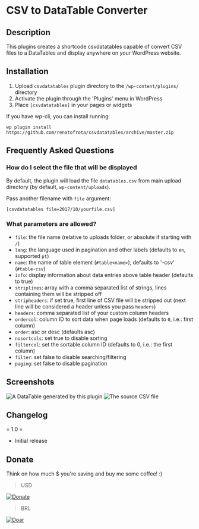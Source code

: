 # CSV to DataTable Converter

## Description

This plugins creates a shortcode csvdatatables capable of convert CSV files to a DataTables and display anywhere on your WordPress website.

## Installation

1. Upload `csvdatatables` plugin directory to the `/wp-content/plugins/` directory
1. Activate the plugin through the 'Plugins' menu in WordPress
1. Place `[csvdatatables]` in your pages or widgets

If you have wp-cli, you can install running:

```
wp plugin install https://github.com/renatofrota/csvdatatables/archive/master.zip
```

## Frequently Asked Questions

### How do I select the file that will be displayed

By default, the plugin will load the file `datatables.csv` from main upload directory (by default, `wp-content/uploads`).

Pass another filename with `file` argument:

```
[csvdatatables file=2017/10/yourfile.csv]
```

### What parameters are allowed?

- `file`: the file name (relative to uploads folder, or absolute if starting with `/`)
- `lang`: the language used in pagination and other labels (defaults to `en`, supported `pt`)
- `name`: the name of table element (`#table<name>`), defaults to '-csv' (`#table-csv`)
- `info`: display information about data entries above table header (defaults to true)
- `striplines`: array with a comma separated list of strings, lines containing them will be stripped off
- `stripheaders`: if set true, first line of CSV file will be stripped out (next line will be considered a header unless you pass `headers`)
- `headers`: comma separated list of your custom column headers
- `ordercol`: column ID to sort data when page loads (defaults to `0`, i.e.: first column)
- `order`: asc or desc (defaults asc)
- `nosortcols`: set true to disable sorting
- `filtercol`: set the sortable column ID (defaults to 0, i.e.: the first column)
- `filter`: set false to disable searching/filtering
- `paging`: set false to disable pagination

## Screenshots

![A DataTable generated by this plugin](assets/screenshot-1.png)
![The source CSV file](assets/screenshot-2.png)

## Changelog

= 1.0 =
* Initial release

## Donate

Think on how much $ you're saving and buy me some coffee! :)

> USD

[![Donate](https://www.paypalobjects.com/en_US/i/btn/btn_donate_SM.gif)](https://www.paypal.com/cgi-bin/webscr?cmd=_s-xclick&hosted_button_id=R58RLRMM8YM6U)

> BRL

[![Doar](https://www.paypalobjects.com/pt_BR/i/btn/btn_donate_SM.gif)](https://www.paypal.com/cgi-bin/webscr?cmd=_s-xclick&hosted_button_id=9JMBDY5QA8X5A)
